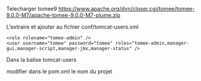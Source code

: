 Telecharger tomee9
https://www.apache.org/dyn/closer.cgi/tomee/tomee-9.0.0-M7/apache-tomee-9.0.0-M7-plume.zip

L'extraire et ajouter au fichier conf/tomcat-users.xml
```
<role rolename="tomee-admin" />
<user username="tomee" password="tomee" roles="tomee-admin,manager-gui,manager-script,manager-jmx,manager-status" />
```

Dans la balise tomcat-users

modifier dans le pom.xml le nom du projet